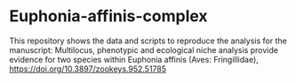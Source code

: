 # Euphonia-affinis-complex

This repository shows the data and scripts to reproduce the analysis for the manuscript: Multilocus, phenotypic and ecological niche analysis provide evidence for two species within Euphonia affinis (Aves: Fringillidae), https://doi.org/10.3897/zookeys.952.51785
